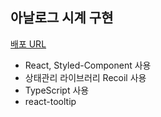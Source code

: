 ## 아날로그 시계 구현
<a href="https://famous-bubblegum-47d572.netlify.app/">배포 URL</a>

- React, Styled-Component 사용
- 상태관리 라이브러리 Recoil 사용
- TypeScript 사용
- react-tooltip 
